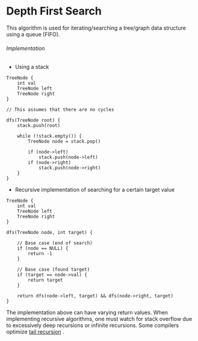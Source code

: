 # Depth First Search
This algorithm is used for iterating/searching a tree/graph data structure using a queue (FIFO).

###### Implementation
- Using a stack
```
TreeNode {
	int val
	TreeNode left
	TreeNode right
}

// This assumes that there are no cycles

dfs(TreeNode root) {
	stack.push(root)
	
	while (!stack.empty()) {
		TreeNode node = stack.pop()
		
		if (node->left)
			stack.push(node->left)
		if (node->right)
			stack.push(node->right)
	}
}
```

- Recursive implementation of searching for a certain target value
```
TreeNode {
	int val
	TreeNode left
	TreeNode right
}

dfs(TreeNode node, int target) {

	// Base case (end of search)
	if (node == NULL) {
		return -1
	}
	
	// Base case (found target)
	if (target == node->val) {
		return target
	}

	return dfs(node->left, target) && dfs(node->right, target)
}
```
The implementation above can have varying return values.
When implementing recursive algorithms, one must watch for stack overflow due to excessively deep recursions or infinite recursions. Some compilers optimize [tail recursion](https://xlinux.nist.gov/dads/HTML/tailRecursion.html) .

